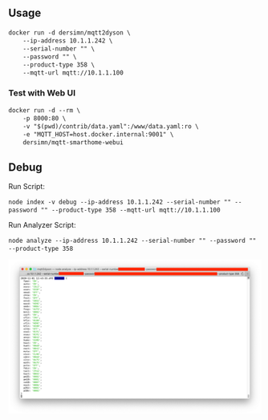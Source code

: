 
## Usage

    docker run -d dersimn/mqtt2dyson \
        --ip-address 10.1.1.242 \
        --serial-number "" \
        --password "" \
        --product-type 358 \
        --mqtt-url mqtt://10.1.1.100

### Test with Web UI

    docker run -d --rm \
        -p 8000:80 \
        -v "$(pwd)/contrib/data.yaml":/www/data.yaml:ro \
        -e "MQTT_HOST=host.docker.internal:9001" \
        dersimn/mqtt-smarthome-webui

## Debug

Run Script:

    node index -v debug --ip-address 10.1.1.242 --serial-number "" --password "" --product-type 358 --mqtt-url mqtt://10.1.1.100

Run Analyzer Script:

    node analyze --ip-address 10.1.1.242 --serial-number "" --password "" --product-type 358

![](docs/analyze.png)